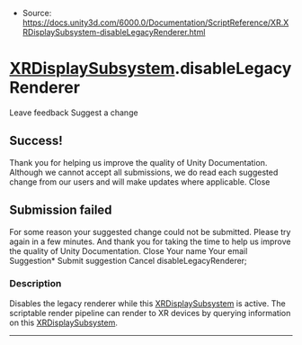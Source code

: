 * Source: https://docs.unity3d.com/6000.0/Documentation/ScriptReference/XR.XRDisplaySubsystem-disableLegacyRenderer.html

#  [XRDisplaySubsystem](https://docs.unity3d.com/6000.0/Documentation/ScriptReference/XR.XRDisplaySubsystem.html).disableLegacyRenderer
Leave feedback
Suggest a change
## Success!
Thank you for helping us improve the quality of Unity Documentation. Although we cannot accept all submissions, we do read each suggested change from our users and will make updates where applicable.
Close
## Submission failed
For some reason your suggested change could not be submitted. Please <a>try again</a> in a few minutes. And thank you for taking the time to help us improve the quality of Unity Documentation.
Close
Your name Your email Suggestion* Submit suggestion
Cancel
disableLegacyRenderer; 
### Description
Disables the legacy renderer while this [XRDisplaySubsystem](https://docs.unity3d.com/6000.0/Documentation/ScriptReference/XR.XRDisplaySubsystem.html) is active.
The scriptable render pipeline can render to XR devices by querying information on this [XRDisplaySubsystem](https://docs.unity3d.com/6000.0/Documentation/ScriptReference/XR.XRDisplaySubsystem.html).
* * *
